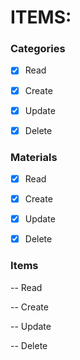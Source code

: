 # ITEMS: #
### Categories ### 
  
* [x] Read 

* [x] Create 

*  [x] Update 

*  [x] Delete 

### Materials ### 
  
* [x] Read 

* [x] Create 

*  [x] Update 

*  [x] Delete 

### Items ###
-- Read

-- Create

-- Update

-- Delete